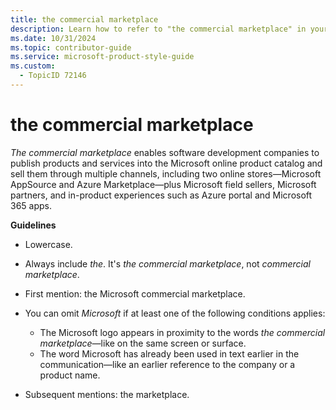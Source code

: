 ```yaml
---
title: the commercial marketplace
description: Learn how to refer to "the commercial marketplace" in your content.
ms.date: 10/31/2024
ms.topic: contributor-guide
ms.service: microsoft-product-style-guide
ms.custom:
  - TopicID 72146
---
```



# the commercial marketplace

*The commercial marketplace* enables software development companies to publish products and services into the Microsoft online product catalog and sell them through multiple channels, including two online stores—Microsoft AppSource and Azure Marketplace—plus Microsoft field sellers, Microsoft partners, and in-product experiences such as Azure portal and Microsoft 365 apps.  

**Guidelines**  

- Lowercase.  
- Always include *the*. It's *the commercial marketplace*, not *commercial marketplace*.  
- First mention: the Microsoft commercial marketplace.  
- You can omit *Microsoft* if at least one of the following conditions applies:  

  - The Microsoft logo appears in proximity to the words *the commercial marketplace*—like on the same screen or surface.
  - The word Microsoft has already been used in text earlier in the communication—like an earlier reference to the company or a product name.

- Subsequent mentions: the marketplace.

